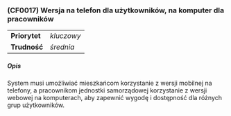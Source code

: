 ### (CF0017) Wersja na telefon dla użytkowników, na komputer dla pracowników

|               |            |
|---------------|------------|
| **Priorytet** | _kluczowy_ |
| **Trudność**  | _średnia_  |

##### Opis

System musi umożliwiać mieszkańcom korzystanie z wersji mobilnej na telefony, a pracownikom jednostki samorządowej korzystanie z wersji webowej na komputerach, aby zapewnić wygodę i dostępność dla różnych grup użytkowników.
